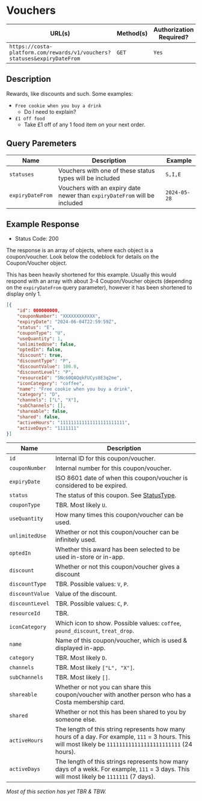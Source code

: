 # Vouchers
| URL(s) | Method(s) | Authorization Required? |
| ------ | --------- | ----------------------- |
| `https://costa-platform.com/rewards/v1/vouchers?statuses&expiryDateFrom` | `GET` | `Yes` |

## Description
Rewards, like discounts and such. Some examples:
- `Free cookie when you buy a drink`
  - Do I need to explain?
- `£1 off food`
  - Take £1 off of any 1 food item on your next order.

## Query Paremeters
| Name | Description | Example |
| ---- | ----------- | ------- |
| `statuses` | Vouchers with one of these status types will be included | `S,I,E` |
| `expiryDateFrom` | Vouchers with an expiry date newer than `expiryDateFrom` will be included | `2024-05-28` |

## Example Response
- Status Code: 200

The response is an array of objects, where each object is a coupon/voucher. Look below the codeblock for details on the Coupon/Voucher object.

This has been heavily shortened for this example. Usually this would respond with an array with about 3-4 Coupon/Voucher objects (depending on the `expiryDateFrom` query parameter), however it has been shortened to display only 1.
```json
[{
	"id": 000000000,
	"couponNumber": "XXXXXXXXXXXX",
	"expiryDate": "2024-06-04T22:59:59Z",
	"status": "E",
	"couponType": "U",
	"useQuantity": 1,
	"unlimitedUse": false,
	"optedIn": false,
	"discount": true,
	"discountType": "P",
	"discountValue": 100.0,
	"discountLevel": "P",
	"resourceId": "5Nc60QAQqkFUCys8E3q2me",
	"iconCategory": "coffee",
	"name": "Free cookie when you buy a drink",
	"category": "D",
	"channels": ["L", "X"],
	"subChannels": [],
	"shareable": false,
	"shared": false,
	"activeHours": "111111111111111111111111",
	"activeDays": "1111111"
}]
```
| Name | Description |
| ---- | ----------- |
| `id` | Internal ID for this coupon/voucher. |
| `couponNumber` | Internal number for this coupon/voucher. |
| `expiryDate` | ISO 8601 date of when this coupon/voucher is considered to be expired. |
| `status` | The status of this coupon. See [StatusType](/types/StatusType.md). |
| `couponType` | TBR. Most likely `U`. |
| `useQuantity` | How many times this coupon/voucher can be used. |
| `unlimitedUse` | Whether or not this coupon/voucher can be infinitely used. |
| `optedIn` | Whether this award has been selected to be used in-store or in-app. |
| `discount` | Whether or not this coupon/voucher gives a discount |
| `discountType` | TBR. Possible values: `V`, `P`. |
| `discountValue` | Value of the discount. |
| `discountLevel` | TBR. Possible values: `C`, `P`. |
| `resourceId` | TBR. |
| `iconCategory` | Which icon to show. Possible values: `coffee`, `pound_discount`, `treat_drop`. |
| `name` | Name of this coupon/voucher, which is used & displayed in-app. |
| `category` | TBR. Most likely `D`. |
| `channels` | TBR. Most likely `["L", "X"]`. |
| `subChannels` | TBR. Most likely `[]`. |
| `shareable` | Whether or not you can share this coupon/voucher with another person who has a Costa membership card. |
| `shared` | Whether or not this has been shared to you by someone else. |
| `activeHours` | The length of this string represents how many hours of a day. For example, `111` = 3 hours. This will most likely be `111111111111111111111111` (24 hours). |
| `activeDays` | The length of this strings represents how many days of a wekk. For example, `111` = 3 days. This will most likely be `1111111` (7 days). |

*Most of this section has yet TBR & TBW.*
